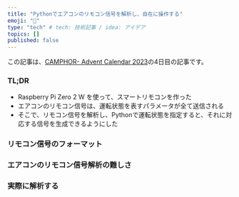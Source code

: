 ```yaml
---
title: "Pythonでエアコンのリモコン信号を解析し、自在に操作する"
emoji: "🦝"
type: "tech" # tech: 技術記事 / idea: アイデア
topics: []
published: false
---
```


この記事は、[CAMPHOR- Advent Calendar 2023](https://advent.camph.net)の4日目の記事です。

### TL;DR
- Raspberry Pi Zero 2 W を使って、スマートリモコンを作った
- エアコンのリモコン信号は、運転状態を表すパラメータが全て送信される
- そこで、リモコン信号を解析し、Pythonで運転状態を指定すると、それに対応する信号を生成できるようにした

### リモコン信号のフォーマット

### エアコンのリモコン信号解析の難しさ

### 実際に解析する